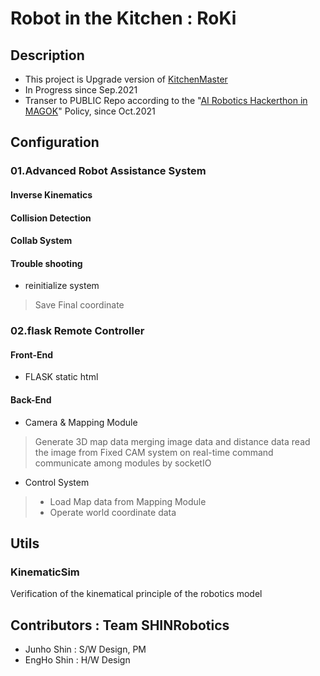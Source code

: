 # Robot in the Kitchen : RoKi

## Description
- This project is Upgrade version of [KitchenMaster](https://github.com/MinTpie30/KitchenMaster)
- In Progress since Sep.2021
- Transer to PUBLIC Repo according to the "[AI Robotics Hackerthon in MAGOK](https://m-hackathon.tistory.com/)" Policy, since Oct.2021

## Configuration
### 01.Advanced Robot Assistance System
#### Inverse Kinematics 
#### Collision Detection
#### Collab System
#### Trouble shooting 
- reinitialize system
> Save Final coordinate
### 02.flask Remote Controller 
#### Front-End
- FLASK static html 
#### Back-End
- Camera & Mapping Module
> Generate 3D map data merging image data and distance data
> read the image from Fixed CAM system on real-time
> command communicate among modules by socketIO

- Control System
> - Load Map data from Mapping Module
> - Operate world coordinate data 
## Utils
### KinematicSim
Verification of the kinematical principle of the robotics model
## Contributors : Team SHINRobotics
- Junho Shin : S/W Design, PM
- EngHo Shin : H/W Design
